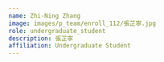 ```yaml
---
name: Zhi-Ning Zhang
image: images/p_team/enroll_112/張芷寧.jpg
role: undergraduate_student
description: 張芷寧
affiliation: Undergraduate Student
---
```

